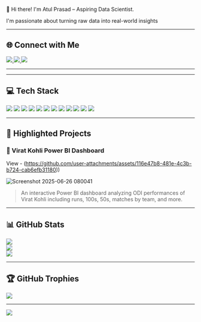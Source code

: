 👋 Hi there!
I'm Atul Prasad – Aspiring Data Scientist.

I'm passionate about turning raw data into real-world insights 

---

## 🌐 Connect with Me  
<p align="left">
  <a href="https://instagram.com/kumar.kunal.12" target="_blank">
    <img src="https://img.shields.io/badge/Instagram-E4405F?style=for-the-badge&logo=instagram&logoColor=white" />
  </a>
  <a href="https://www.linkedin.com/in/atul-kr-prasad-515835266" target="_blank">
    <img src="https://img.shields.io/badge/LinkedIn-0A66C2?style=for-the-badge&logo=linkedin&logoColor=white" />
  </a>
  <a href="mailto:atulkumarprasad62@gmail.com" target="_blank">
    <img src="https://img.shields.io/badge/Gmail-D14836?style=for-the-badge&logo=gmail&logoColor=white" />
  </a>
</p>

---
---


## 💻 Tech Stack  
<p align="left">
  <img src="https://img.shields.io/badge/Python-3670A0?style=for-the-badge&logo=python&logoColor=ffdd54" />
  <img src="https://img.shields.io/badge/R-276DC3?style=for-the-badge&logo=r&logoColor=white" />
  <img src="https://img.shields.io/badge/Pandas-150458?style=for-the-badge&logo=pandas&logoColor=white" />
  <img src="https://img.shields.io/badge/NumPy-013243?style=for-the-badge&logo=numpy&logoColor=white" />
  <img src="https://img.shields.io/badge/Seaborn-ffffff?style=for-the-badge&logoColor=black" />
  <img src="https://img.shields.io/badge/Matplotlib-000000?style=for-the-badge&logo=matplotlib&logoColor=white" />
  <img src="https://img.shields.io/badge/Power%20BI-F2C811?style=for-the-badge&logo=powerbi&logoColor=black" />
  <img src="https://img.shields.io/badge/MySQL-4479A1?style=for-the-badge&logo=mysql&logoColor=white" />
  <img src="https://img.shields.io/badge/PostgreSQL-316192?style=for-the-badge&logo=postgresql&logoColor=white" />
  <img src="https://img.shields.io/badge/Anaconda-44A833?style=for-the-badge&logo=anaconda&logoColor=white" />
   <img src="https://img.shields.io/badge/HTML5-E34F26?style=for-the-badge&logo=html5&logoColor=white" />
  <img src="https://img.shields.io/badge/CSS3-1572B6?style=for-the-badge&logo=css3&logoColor=white" />
</p>

---

## 📁 Highlighted Projects

### 🎯 Virat Kohli Power BI Dashboard  
 View - (https://github.com/user-attachments/assets/116e47b8-481e-4c3b-b724-cab6efb31180))
 
 ![Screenshot 2025-06-26 080041](https://github.com/user-attachments/assets/8efeb28a-2d89-4b9c-bf92-e50b747c4011)


> An interactive Power BI dashboard analyzing ODI performances of Virat Kohli including runs, 100s, 50s, matches by team, and more.

---
## 📊 GitHub Stats  
![](https://github-readme-stats.vercel.app/api?username=KrAtulHub&theme=dark&hide_border=false&include_all_commits=true&count_private=false)  
![](https://nirzak-streak-stats.vercel.app/?user=KrAtulHub&theme=dark&hide_border=false)  
![](https://github-readme-stats.vercel.app/api/top-langs/?username=KrAtulHub&theme=dark&hide_border=false&include_all_commits=true&count_private=false&layout=compact)

---

## 🏆 GitHub Trophies  
![](https://github-profile-trophy.vercel.app/?username=KrAtulHub&theme=cobalt&no-frame=false&no-bg=true&margin-w=4)

---

[![](https://visitcount.itsvg.in/api?id=KrAtulHub&icon=0&color=0)](https://visitcount.itsvg.in)

<!-- Proudly created with GPRM ( https://gprm.itsvg.in ) -->


<!-- Proudly created with GPRM ( https://gprm.itsvg.in ) -->


